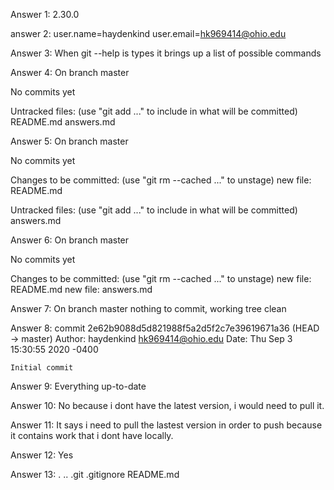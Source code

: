 Answer 1: 2.30.0

 answer 2: user.name=haydenkind user.email=hk969414@ohio.edu

 Answer 3: When git --help is types it brings up a list of possible commands

 Answer 4: 
 On branch master

 No commits yet

 Untracked files:
 (use "git add <file>..." to include in what will be committed)
        README.md
        answers.md

 Answer 5: 
 On branch master

No commits yet

Changes to be committed:
  (use "git rm --cached <file>..." to unstage)
        new file:   README.md

Untracked files:
  (use "git add <file>..." to include in what will be committed)
        answers.md

Answer 6: 
On branch master

No commits yet

Changes to be committed:
  (use "git rm --cached <file>..." to unstage)
        new file:   README.md
        new file:   answers.md

Answer 7: 
On branch master
nothing to commit, working tree clean

Answer 8: 
commit 2e62b9088d5d821988f5a2d5f2c7e39619671a36 (HEAD -> master)
Author: haydenkind <hk969414@ohio.edu>
Date:   Thu Sep 3 15:30:55 2020 -0400

    Initial commit

Answer 9: Everything up-to-date

Answer 10: No because i dont have the latest version, i would need to pull it.

Answer 11: It says i need to pull the lastest version in order to push because it contains work that i dont have locally.

Answer 12: Yes

Answer 13: .  ..  .git  .gitignore  README.md